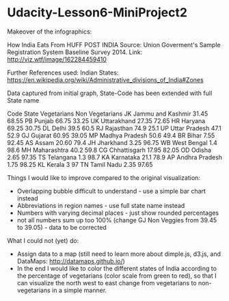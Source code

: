 # Udacity-Lesson6-MiniProject2

Makeover of the infographics:

How India Eats 
From HUFF POST INDIA
Source: Union Goverment's Sample Registration System Baseline Survey 2014.
Link: http://viz.wtf/image/162284459410

Further References used:
Indian States:  https://en.wikipedia.org/wiki/Administrative_divisions_of_India#Zones

Data captured from initial graph, State-Code has been extended with full State name

Code    State                   Vegetarians Non Vegetarians
JK      Jammu and Kashmir       31.45       68.55
PB      Punjab                  66.75       33.25
UK      Uttarakhand             27.35       72.65
HR      Haryana                 69.25       30.75
DL      Delhi                   39.5        60.5
RJ      Rajasthan               74.9        25.1
UP      Uttar Pradesh           47.1        52.9
GJ      Gujarat                 60.95       39.05
MP      Madhya Pradesh          50.6        49.4
BR      Bihar                   7.55        92.45
AS      Assam                   20.60       79.4
JH      Jharkhand               3.25        96.75
WB      West Bengal             1.4         98.6
MH      Maharashtra             40.2        59.8
CG      Chhattisgarh            17.95       82.05
OD      Odisha                  2.65        97.35
TS      Telangana               1.3         98.7
KA      Karnataka               21.1        78.9
AP      Andhra Pradesh          1.75        98.25
KL      Kerala                  3           97
TN      Tamil Nadu              2.35        97.65


Things I would like to improve compared to the original visualization:
* Overlapping bubble difficult to understand - use a simple bar chart instead
* Abbreviations in region names - use full state name instead
* Numbers with varying decimal places - just show rounded percentages
* not all numbers sum up too 100% (change GJ Non Veggies from 39.45 to 39.05) - data to be corrected

What I could not (yet) do:
* Assign data to a map (still need to learn more about dimple.js, d3.js, and DataMaps: http://datamaps.github.io/)
* In the end I would like to color the different states of India according to the percentage of vegetarians (color scale from green to red), 
  so that I can visualize the north west to east change from vegetarians to non-vegetarians in a simple manner.
